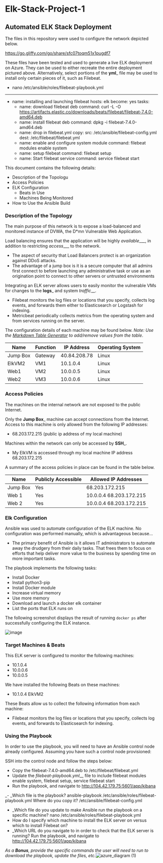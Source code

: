 # Elk-Stack-Project-1
## Automated ELK Stack Deployment

The files in this repository were used to configure the network depicted below.

https://go.gliffy.com/go/share/sfc07toqm51x1pugdf7


These files have been tested and used to generate a live ELK deployment on Azure. They can be used to either recreate the entire deployment pictured above. Alternatively, select portions of the __yml___ file may be used to install only certain pieces of it, such as Filebeat.


  - nano /etc/ansible/roles/filebeat-playbook.yml
  - ---
- name: installing and launching filebeat
  hosts: elk
  become: yes
  tasks:
  - name: download filebeat deb
    command: curl -L -O https://artifacts.elastic.co/downloads/beats/filebeat/filebeat-7.4.0-amd64.deb
  - name: install filebeat deb
    command: dpkg -i filebeat-7.4.0-amd64.deb
  - name: drop in filebeat.yml
    copy:
      src: /etc/ansible/filebeat-config.yml
      dest: /etc/filebeat/filebeat.yml
  - name: enable and configure system module
    command: filebeat modules enable system
  - name: setup filebeat
    command: filebeat setup
  - name: Start filebeat service
    command: service filebeat start
    

This document contains the following details:
- Description of the Topologu
- Access Policies
- ELK Configuration
  - Beats in Use
  - Machines Being Monitored
- How to Use the Ansible Build


### Description of the Topology

The main purpose of this network is to expose a load-balanced and monitored instance of DVWA, the D*mn Vulnerable Web Application.

Load balancing ensures that the application will be highly _available____, in addition to restricting _access____ to the network.
- The aspect of security that Load Balancers protect is an organization against DDoS attacks. 
- The advantage of a jump box is it is a secure computer that all admins first connect to before launching any administrative task or use as an origination point to connect to other servers or untrusted environments

Integrating an ELK server allows users to easily monitor the vulnerable VMs for changes to the __logs___ and system _traffic___.
- Filebeat monitors the log files or locations that you specify, collects log events, and forwards them either to Elasticsearch or Logstash for indexing.
- Metricbeat periodically collects metrics from the operating system and from services running on the server.

The configuration details of each machine may be found below.
_Note: Use the [Markdown Table Generator](http://www.tablesgenerator.com/markdown_tables) to add/remove values from the table_.

| Name     | Function | IP Address | Operating System |
|----------|----------|------------|------------------|
| Jump Box | Gateway  |40.84.208.78| Linux            |
| ElkVM2   |  VM1     |10.1.0.4    | Linux            |
| Web1     |  VM2     |10.0.0.5    | Linux            |
| Web2     |  VM3     |10.0.0.6    | Linux            |

### Access Policies

The machines on the internal network are not exposed to the public Internet. 

Only the __Jump Box___ machine can accept connections from the Internet. Access to this machine is only allowed from the following IP addresses:
- 68.203.172.215 (public ip address of my local machine)

Machines within the network can only be accessed by __SSH___.
- My ElkVM is accessed through my local machine  IP address 68.203.172.215

A summary of the access policies in place can be found in the table below.

| Name     | Publicly Accessible | Allowed IP Addresses |
|----------|---------------------|----------------------|
| Jump Box | Yes                 |68.203.172.215       |
| Web 1    | Yes                 |10.0.0.4  68.203.172.215|
| Web 2    | Yes                 |10.0.0.4  68.203.172.215|

### Elk Configuration

Ansible was used to automate configuration of the ELK machine. No configuration was performed manually, which is advantageous because...
- The primary benefit of Ansible is it allows IT administrators to automate away the drudgery from their daily tasks. That frees them to focus on efforts that help deliver more value to the business by spending time on more important tasks.

The playbook implements the following tasks:
- Install Docker 
- Install python3-pip
- Install Docker module
- Increase virtual memory
- Use more memory
- Download and launch a docker elk container
- List the ports that ELK runs on


The following screenshot displays the result of running `docker ps` after successfully configuring the ELK instance.

![image](https://user-images.githubusercontent.com/75663475/113495221-9b465000-94b5-11eb-885e-6c35501ff89e.png)


### Target Machines & Beats
This ELK server is configured to monitor the following machines:
- 10.1.0.4
- 10.0.0.6
- 10.0.0.5

We have installed the following Beats on these machines:
- 10.1.0.4 ElkVM2

These Beats allow us to collect the following information from each machine:
-  Filebeat monitors the log files or locations that you specify, collects log events, and forwards to Elasticsearch for indexing.

### Using the Playbook
In order to use the playbook, you will need to have an Ansible control node already configured. Assuming you have such a control node provisioned: 

SSH into the control node and follow the steps below:
- Copy the filebeat-7.4.0-amd64.deb to /etc/filebeat/filebeat.yml
- Update the _filebeat-playbook.yml___ file to include filebeat modules enable system, filebeat setup, service filebeat start
- Run the playbook, and navigate to http://104.42.179.75:5601/app/kibana

_- _Which file is the playbook? ansible-playbook /etc/ansible/roles/filebeat-playbook.yml Where do you copy it? /etc/ansible/filebeat-config.yml
- _Which file do you update to make Ansible run the playbook on a specific machine? nano /etc/ansible/roles/filebeat-playbook.yml
- How do I specify which machine to install the ELK server on versus which to install Filebeat on? 
- _Which URL do you navigate to in order to check that the ELK server is running?  Run the playbook, and navigate to http://104.42.179.75:5601/app/kibana

_As a **Bonus**, provide the specific commands the user will need to run to download the playbook, update the files, etc._![azure_diagram (1)](https://user-images.githubusercontent.com/75663475/113498453-9fcd3180-94d2-11eb-98d3-f9a3895168f8.png)

